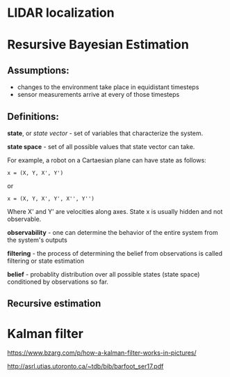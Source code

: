# LIDAR localization

# Resursive Bayesian Estimation

## Assumptions:
- changes to the environment take place in equidistant timesteps
- sensor measurements arrive at every of those timesteps

## Definitions:

__state__, or _state vector_ - set of variables that characterize the system.

__state space__ - set of all possible values that state vector can take.

For example, a robot on a Cartaesian plane can have state as follows:

```
x = (X, Y, X', Y')
```
or
```
x = (X, Y, X', Y', X'', Y'')
```
Where X' and Y' are velocities along axes. State x is usually hidden and not observable.

__observability__ - one can determine the behavior of the entire system from the system's outputs

__filtering__ - the process of determining the belief from observations is called filtering or state estimation

__belief__ - probablity distribution over all possible states (state space) conditioned by observations so far.

## Recursive estimation



# Kalman filter

https://www.bzarg.com/p/how-a-kalman-filter-works-in-pictures/

http://asrl.utias.utoronto.ca/~tdb/bib/barfoot_ser17.pdf
